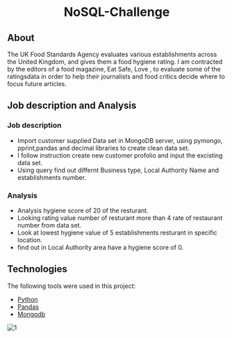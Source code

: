 <h1 align="center">NoSQL-Challenge</h1>


## About ##

The UK Food Standards Agency evaluates various establishments across the United Kingdom, and gives them a food hygiene rating. I am contracted by the editors of a food magazine, Eat Safe, Love , to evaluate some of the ratingsdata in order to help their journalists and food critics decide where to focus future articles.

## Job description and Analysis ##
### Job description
* Import customer supplied Data set in MongoDB server, using pymongo, pprint,pandas and decimal libraries to create clean data set. 
* I follow instruction create new customer profolio and input the excisting data set.
* Using query find out differnt Business type, Local Authority Name and establishments number.

### Analysis
* Analysis hygiene score of 20 of the resturant. 
* Looking rating value number of resturant more than 4 rate of restaurant number from data set.   
* Look at lowest hygiene value of 5 establishments resturant in specific location.
* find out in Local Authority area have a hygiene score of 0.

## Technologies ##

The following tools were used in this project:

- [Python](https://www.python.org/)
- [Pandas](https://pandas.pydata.org/)
- [Mongodb](https://www.mongodb.com/)


![1](https://user-images.githubusercontent.com/119981450/227742013-107b427f-d65f-45e4-9c3a-cf75bbac39b4.png)

